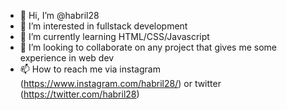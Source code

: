 - 👋 Hi, I’m @habril28
- 👀 I’m interested in fullstack development
- 🌱 I’m currently learning HTML/CSS/Javascript
- 💞️ I’m looking to collaborate on any project that gives me some experience in web dev
- 📫 How to reach me via instagram (https://www.instagram.com/habril28/) or twitter (https://twitter.com/habril28)

<!---
habril28/habril28 is a ✨ special ✨ repository because its `README.md` (this file) appears on your GitHub profile.
You can click the Preview link to take a look at your changes.
--->
